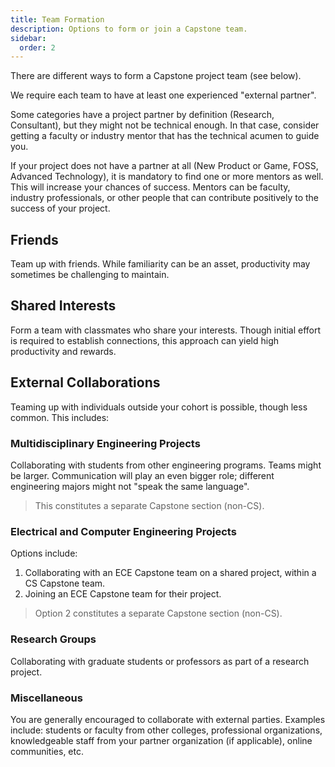 ```yaml
---
title: Team Formation
description: Options to form or join a Capstone team.
sidebar:
  order: 2
---
```


There are different ways to form a Capstone project team (see below).

We require each team to have at least one experienced "external partner".

Some categories have a project partner by definition (Research, Consultant), but they might not be technical enough. In that case, consider getting a faculty or industry mentor that has the technical acumen to guide you.

If your project does not have a partner at all (New Product or Game, FOSS, Advanced Technology), it is mandatory to find one or more mentors as well. This will increase your chances of success. Mentors can be faculty, industry professionals, or other people that can contribute positively to the success of your project.

## Friends

Team up with friends. While familiarity can be an asset, productivity may sometimes be challenging to maintain.

## Shared Interests

Form a team with classmates who share your interests. Though initial effort is required to establish connections, this approach can yield high productivity and rewards.

## External Collaborations

Teaming up with individuals outside your cohort is possible, though less common. This includes:

### Multidisciplinary Engineering Projects

Collaborating with students from other engineering programs. Teams might be larger. Communication will play an even bigger role; different engineering majors might not "speak the same language".

> This constitutes a separate Capstone section (non-CS).

### Electrical and Computer Engineering Projects

Options include:

1. Collaborating with an ECE Capstone team on a shared project, within a CS Capstone team.
2. Joining an ECE Capstone team for their project.

> Option 2 constitutes a separate Capstone section (non-CS).

### Research Groups

Collaborating with graduate students or professors as part of a research project.

### Miscellaneous

You are generally encouraged to collaborate with external parties. Examples include: students or faculty from other colleges, professional organizations, knowledgeable staff from your partner organization (if applicable), online communities, etc.
